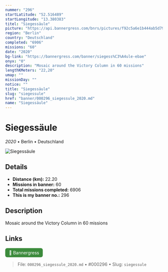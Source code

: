 ```yaml
---
nummer: "296"
startLatitude: "52.516489"
startLongitude: "13.380383"
titel: "Siegessäule"
picture: "https://api.bannergress.com/bnrs/pictures/f92c5a6e1b444ab5d79787359c52a2bc"
region: "Berlin"
country: "Deutschland"
completed: "6906"
missions: "60"
date: "2020"
bg-link: "https://bannergress.com/banner/siegess%C3%A4ule-ebae"
onyx: "0"
description: "Mosaic around the Victory Column in 60 missions"
lengthKMeters: "22,20"
umap: ""
missionDay: ""
notice: ""
title: "Siegessäule"
slug: "siegessule"
href: "banner/000296_siegessule_2020.md"
name: "Siegessäule"
---
```

# Siegessäule

*2020* • Berlin • Deutschland

![Siegessäule](https://api.bannergress.com/bnrs/pictures/f92c5a6e1b444ab5d79787359c52a2bc)



## Details
- **Distance (km):** 22.20
- **Missions in banner:** 60
- **Total missions completed:** 6906
- **This is my banner no.:** 296



## Description
Mosaic around the Victory Column in 60 missions



## Links
<a href="https://bannergress.com/banner/siegess%C3%A4ule-ebae" target="_blank" style="display:inline-block;margin-right:8px;padding:6px 12px;background:#3c8b3c;color:#fff;text-decoration:none;border-radius:6px;">🔗 Bannergress</a>



> File: `000296_siegessule_2020.md`
> • #000296
> • Slug: `siegessule`
